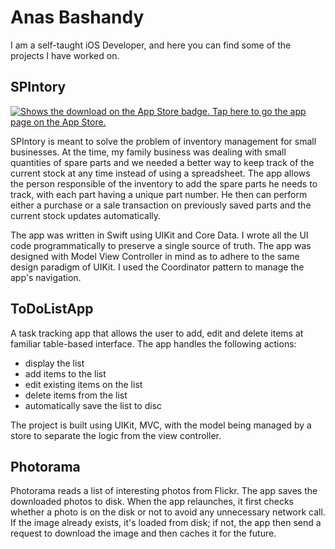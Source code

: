 # Anas Bashandy
I am a self-taught iOS Developer, and here you can find some of the projects I have worked on.

## SPIntory

<a href="https://apps.apple.com/eg/app/spintory/id1543602143">
<picture>
  <source
          media="(prefers-color-scheme:light)"
          srcset="https://github.com/bashmoanas/portfolio/assets/34455425/d1f3db05-d905-4e36-804a-f7ea3e8b2452">
  <source
          media="(prefers-color-scheme:dark)"
          srcset="[https://github.com/bashmoanas/portfolio/assets/34455425/d1f3db05-d905-4e36-804a-f7ea3e8b2452](https://github.com/bashmoanas/portfolio/assets/34455425/9399122d-1d72-4848-ac7c-cac3dba6f750)">
  <img alt="Shows the download on the App Store badge. Tap here to go the app page on the App Store." src="https://github.com/bashmoanas/portfolio/assets/34455425/9399122d-1d72-4848-ac7c-cac3dba6f750">
</picture>
</a>

SPIntory is meant to solve the problem of inventory management for small businesses. At the time, my family business was dealing with small quantities of spare parts and we needed a better way to keep track of the current stock at any time instead of using a spreadsheet. The app allows the person responsible of the inventory to add the spare parts he needs to track, with each part having a unique part number. He then can perform either a purchase or a sale transaction on previously saved parts and the current stock updates automatically.

The app was written in Swift using UIKit and Core Data. I wrote all the UI code programmatically to preserve a single source of truth. The app was designed with Model View Controller in mind as to adhere to the same design paradigm of UIKit. I used the Coordinator pattern to manage the app's navigation.


## ToDoListApp

A task tracking app that allows the user to add, edit and delete items at familiar table-based interface. The app handles the following actions:
- display the list
- add items to the list
- edit existing items on the list
- delete items from the list
- automatically save the list to disc

The project is built using UIKit, MVC, with the model being managed by a store to separate the logic from the view controller. 

## Photorama

Photorama reads a list of interesting photos from Flickr. The app saves the downloaded photos to disk. When the app relaunches, it first checks whether a photo is on the disk or not to avoid any unnecessary network call. If the image already exists, it's loaded from disk; if not, the app then send a request to download the image and then caches it for the future.

